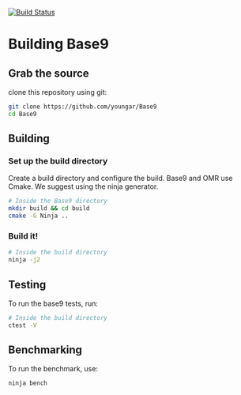 [![Build Status](https://api.travis-ci.org/youngar/Base9.svg?branch=master)](https://travis-ci.org/youngar/Base9)

# Building Base9

## Grab the source

clone this repository using git:

```sh
git clone https://github.com/youngar/Base9
cd Base9
```

## Building

### Set up the build directory

Create a build directory and configure the build. Base9 and OMR use Cmake.
We suggest using the ninja generator.

```sh
# Inside the Base9 directory
mkdir build && cd build
cmake -G Ninja ..
```

### Build it!

```sh
# Inside the build directory
ninja -j2
```

## Testing

To run the base9 tests, run:
```sh
# Inside the build directory
ctest -V
```

## Benchmarking

To run the benchmark, use:
```
ninja bench
```
